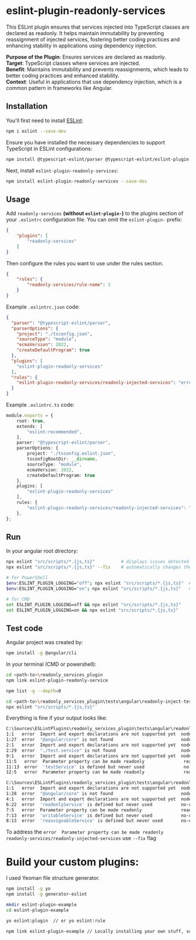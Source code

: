 # eslint-plugin-readonly-services

This ESLint plugin ensures that services injected into TypeScript classes are declared as readonly. It helps maintain immutability by preventing reassignment of injected services, fostering better coding practices and enhancing stability in applications using dependency injection.

**Purpose of the Plugin**: Ensures services are declared as readonly.  
**Target**: TypeScript classes where services are injected.  
**Benefit**: Maintains immutability and prevents reassignments, which leads to better coding practices and enhanced stability.  
**Context**: Useful in applications that use dependency injection, which is a common pattern in frameworks like Angular.  

## Installation

You'll first need to install [ESLint](https://eslint.org/):

```sh
npm i eslint --save-dev
```

Ensure you have installed the necessary dependencies to support TypeScript in ESLint configurations:
```sh
npm install @typescript-eslint/parser @typescript-eslint/eslint-plugin
```


Next, install `eslint-plugin-readonly-services`:

```sh
npm install eslint-plugin-readonly-services --save-dev
```

## Usage

Add `readonly-services` **(without `eslint-plugin-`)** to the plugins section of your `.eslintrc` configuration file. You can omit the `eslint-plugin-` prefix:

```json
{
    "plugins": [
        "readonly-services"
    ]
}
```


Then configure the rules you want to use under the rules section.

```json
{
    "rules": {
        "readonly-services/rule-name": 2
    }
}
```

Example ```.eslintrc.json``` code:

```json
{
  "parser": "@typescript-eslint/parser",
  "parserOptions": {
    "project": "./tsconfig.json",
    "sourceType": "module",
    "ecmaVersion": 2022,
    "createDefaultProgram": true
  },
  "plugins": [
    "eslint-plugin-readonly-services"
  ],
  "rules": {
    "eslint-plugin-readonly-services/readonly-injected-services": "error"
  }
}

```

Example ```.eslintrc.ts``` code:

```ts
module.exports = {
    root: true,
    extends: [
        "eslint:recommended",
    ],
    parser: "@typescript-eslint/parser",
    parserOptions: {
        project: "./tsconfig.eslint.json",
        tsconfigRootDir: __dirname,
        sourceType: "module",
        ecmaVersion: 2022,
        createDefaultProgram: true
    },
    plugins: [
        "eslint-plugin-readonly-services"
    ],
    rules: {
        "eslint-plugin-readonly-services/readonly-injected-services": "error"
    },
};
```

## Run
In your angular root directory:
```sh
npx eslint "src/scripts/*.{js,ts}"          # displays issues detected by ESLint. scr/scripts any other sub-directory with your JS/TS files
npx eslint "src/scripts/*.{js,ts}" --fix    # automatically changes the code

# for PowerShell
$env:ESLINT_PLUGIN_LOGGING="off"; npx eslint "src/scripts/*.{js,ts}"  # to turn off logging
$env:ESLINT_PLUGIN_LOGGING="on"; npx eslint "src/scripts/*.{js,ts}"   # to bring back logging

# for CMD
set ESLINT_PLUGIN_LOGGING=off && npx eslint "src/scripts/*.{js,ts}"
set ESLINT_PLUGIN_LOGGING=on && npx eslint "src/scripts/*.{js,ts}"
````

## Test code

Angular project was created by:
```sh
npm install -g @angular/cli
```

In your terminal (CMD or powershell):


```sh
cd <path-to>\readonly_services_plugin
npm link eslint-plugin-readonly-service

npm list -g --depth=0
```

```sh
cd <path-to>\readonly_services_plugin\tests\angular\readonly-inject-test
npx eslint "src/scripts/*.{js,ts}"
```

Everything is fine if your output looks like:
```sh
C:\Sources\ESLintPlugins\readonly_services_plugin\tests\angular\readonly-inject-test\src\scripts\test.component.ts
1:1   error  Import and export declarations are not supported yet  node/no-unsupported-features/es-syntax
1:27  error  "@angular/core" is not found                          node/no-missing-import
2:1   error  Import and export declarations are not supported yet  node/no-unsupported-features/es-syntax
2:29  error  "./test.service" is not found                         node/no-missing-import
9:1   error  Import and export declarations are not supported yet  node/no-unsupported-features/es-syntax
11:5   error  Parameter property can be made readonly               readonly-services/readonly-injected-services
11:13  error  'testService' is defined but never used               no-unused-vars
12:5   error  Parameter property can be made readonly               readonly-services/readonly-injected-services

C:\Sources\ESLintPlugins\readonly_services_plugin\tests\angular\readonly-inject-test\src\scripts\test.service.ts
1:1   error  Import and export declarations are not supported yet  node/no-unsupported-features/es-syntax
1:28  error  "@angular/core" is not found                          node/no-missing-import
4:1   error  Import and export declarations are not supported yet  node/no-unsupported-features/es-syntax
6:22  error  'readonlyService' is defined but never used           no-unused-vars
7:5   error  Parameter property can be made readonly               readonly-services/readonly-injected-services
7:13  error  'writableService' is defined but never used           no-unused-vars
8:13  error  'reassignableService' is defined but never used       no-unused-vars
```

To address the ```error  Parameter property can be made readonly               readonly-services/readonly-injected-services``` use `--fix` flag

# Build your custom plugins:
I used Yeoman file structure generator.

```sh
npm install -g yo
npm install -g generator-eslint

mkdir eslint-plugin-example
cd eslint-plugin-example

yo eslint:plugin  // or yo eslint:rule

npm link eslint-plugin-example // Locally installing your own stuff, so that you can work on it and test iteratively without having to continually rebuild.
```

